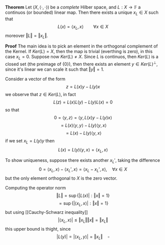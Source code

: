 **Theorem** Let $(X, \langle\cdot,\cdot\rangle)$ be a _complete_ Hilber space, and $L : X \to \mathbb{F}$ a continuos (or bounded) linear map. Then there exists a unique $x_L \in X$ such that
$$
L(x) = \langle x_L, x\rangle \qquad \forall x \in X
$$
moreover $\Vert L \Vert = \Vert x_L\Vert$.

**Proof** The main idea is to pick an element in the orthogonal complement of the Kernel. If $Ker(L) = X$, then the map is trivial (everthing is zero), in this case $x_L = 0$. 
Suppose now $Ker(L) \neq X$. Since $L$ is continuos, then $Ker(L)$ is a closed set (the preimage of $\{0\}$), then there exists an element $y \in Ker(L)^\perp$, since it's linear we can scale it such that  $\Vert y \Vert = 1$.

Consider a vector of the form
$$
z = L(x)y - L(y)x
$$
we observe that $z \in Ker(L)$, in fact
$$
L(z) = L(x)L(y) - L(y)L(x) = 0
$$
so that 
$$
0 = \langle y, z \rangle = \langle y, L(x)y - L(y)x \rangle
$$
$$
= L(x)\langle y, y\rangle - L(y)\langle y, x \rangle
$$
$$
= L(x) - L(y)\langle y,x \rangle
$$
if we set $x_L = L(y)y$ then
$$
L(x) = L(y)\langle y,x\rangle = \langle x_L, x \rangle
$$

To show uniqueness, suppose there exists another $x_L'$, taking the difference
$$
0 = \langle x_L, x \rangle - \langle x_L', x\rangle = \langle x_L-x_L', x \rangle, \quad \forall x \in X
$$
but the only element orthogonal to $X$ is the zero vector. 

Computing the operator norm
$$
\Vert L\Vert = \sup \{ |L(x)| : \Vert x \Vert = 1\}
$$
$$
= \sup \{ |\langle x_L, x\rangle| : \Vert x \Vert = 1\}
$$
but using [[Cauchy-Schwarz inequality]] 
$$
|\langle x_L, x\rangle| \leq \Vert x_L \Vert \Vert x \Vert = \Vert x_L \Vert
$$
this upper bound is thight, since
$$
| L(y)| = |\langle x_L, y \rangle|=\Vert x_L \Vert \quad \square 
$$



